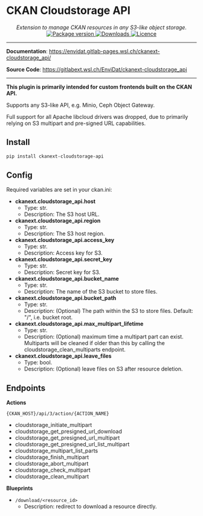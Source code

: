 # CKAN Cloudstorage API

<div align="center">
  <em>Extension to manage CKAN resources in any S3-like object storage.</em>
</div>
<div align="center">
  <a href="https://pypi.org/project/ckanext-cloudstorage_api" target="_blank">
      <img src="https://img.shields.io/pypi/v/ckanext-cloudstorage_api?color=%2334D058&label=pypi%20package" alt="Package version">
  </a>
  <a href="https://pypistats.org/packages/ckanext-cloudstorage_api" target="_blank">
      <img src="https://img.shields.io/pypi/dm/ckanext-cloudstorage_api.svg" alt="Downloads">
  </a>
  <a href="https://gitlabext.wsl.ch/EnviDat/ckanext-cloudstorage_api/-/raw/main/LICENSE" target="_blank">
      <img src="https://img.shields.io/github/license/EnviDat/ckanext-cloudstorage_api.svg" alt="Licence">
  </a>
</div>

---

**Documentation**: <a href="https://envidat.gitlab-pages.wsl.ch/ckanext-cloudstorage_api/" target="_blank">https://envidat.gitlab-pages.wsl.ch/ckanext-cloudstorage_api/</a>

**Source Code**: <a href="https://gitlabext.wsl.ch/EnviDat/ckanext-cloudstorage_api" target="_blank">https://gitlabext.wsl.ch/EnviDat/ckanext-cloudstorage_api</a>

---

**This plugin is primarily intended for custom frontends built on the CKAN API.**

Supports any S3-like API, e.g. Minio, Ceph Object Gateway.

Full support for all Apache libcloud drivers was dropped, due to primarily relying on S3 multipart and pre-signed URL capabilities.

## Install

```bash
pip install ckanext-cloudstorage-api
```

## Config

Required variables are set in your ckan.ini:

- **ckanext.cloudstorage_api.host**
  - Type: str.
  - Description: The S3 host URL.
- **ckanext.cloudstorage_api.region**
  - Type: str.
  - Description: The S3 host region.
- **ckanext.cloudstorage_api.access_key**
  - Type: str.
  - Description: Access key for S3.
- **ckanext.cloudstorage_api.secret_key**
  - Type: str.
  - Description: Secret key for S3.
- **ckanext.cloudstorage_api.bucket_name**
  - Type: str.
  - Description: The name of the S3 bucket to store files.
- **ckanext.cloudstorage_api.bucket_path**
  - Type: str.
  - Description: (Optional) The path within the S3 to store files.
    Default: "/", i.e. bucket root.
- **ckanext.cloudstorage_api.max_multipart_lifetime**
  - Type: str.
  - Description: (Optional) maximum time a multipart part can exist.
    Multiparts will be cleaned if older than this by
    calling the cloudstorage_clean_multiparts endpoint.
- **ckanext.cloudstorage_api.leave_files**
  - Type: bool.
  - Description: (Optional) leave files on S3 after resource deletion.

## Endpoints

**Actions**

`{CKAN_HOST}/api/3/action/{ACTION_NAME}`

- cloudstorage_initiate_multipart
- cloudstorage_get_presigned_url_download
- cloudstorage_get_presigned_url_multipart
- cloudstorage_get_presigned_url_list_multipart
- cloudstorage_multipart_list_parts
- cloudstorage_finish_multipart
- cloudstorage_abort_multipart
- cloudstorage_check_multipart
- cloudstorage_clean_multipart

**Blueprints**

- `/download/<resource_id>`
  - Description: redirect to download a resource directly.
